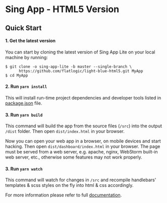 # Sing App - HTML5 Version

## Quick Start

#### 1. Get the latest version

You can start by cloning the latest version of Sing App Lite on your local machine by running:

```shell
$ git clone -o sing-app-lite -b master --single-branch \
      https://github.com/flatlogic/light-blue-html5.git MyApp
$ cd MyApp
```

#### 2. Run `yarn install`

This will install run-time project dependencies and developer tools listed in [package.json](../package.json) file.

#### 3. Run `yarn build`

This command will build the app from the source files (`/src`) into the output `/dist` folder. Then open `dist/index.html` in your browser.

Now you can open your web app in a browser, on mobile devices and start
hacking. Then open `dist/dashboard/index.html` in your browser. The page must be served from a web server, e.g. apache, nginx, WebStorm built-in web server, etc., otherwise some features may not work properly.

#### 3. Run `yarn watch`

This command will watch for changes in `/src` and recompile handlebars' templates & scss styles on the fly into html & css accordingly.

For more information please refer to full [documentation](https://demo.flatlogic.com/sing-app/documentation).
